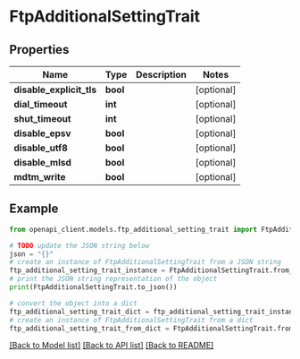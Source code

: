 # FtpAdditionalSettingTrait


## Properties

Name | Type | Description | Notes
------------ | ------------- | ------------- | -------------
**disable_explicit_tls** | **bool** |  | [optional] 
**dial_timeout** | **int** |  | [optional] 
**shut_timeout** | **int** |  | [optional] 
**disable_epsv** | **bool** |  | [optional] 
**disable_utf8** | **bool** |  | [optional] 
**disable_mlsd** | **bool** |  | [optional] 
**mdtm_write** | **bool** |  | [optional] 

## Example

```python
from openapi_client.models.ftp_additional_setting_trait import FtpAdditionalSettingTrait

# TODO update the JSON string below
json = "{}"
# create an instance of FtpAdditionalSettingTrait from a JSON string
ftp_additional_setting_trait_instance = FtpAdditionalSettingTrait.from_json(json)
# print the JSON string representation of the object
print(FtpAdditionalSettingTrait.to_json())

# convert the object into a dict
ftp_additional_setting_trait_dict = ftp_additional_setting_trait_instance.to_dict()
# create an instance of FtpAdditionalSettingTrait from a dict
ftp_additional_setting_trait_from_dict = FtpAdditionalSettingTrait.from_dict(ftp_additional_setting_trait_dict)
```
[[Back to Model list]](../README.md#documentation-for-models) [[Back to API list]](../README.md#documentation-for-api-endpoints) [[Back to README]](../README.md)


